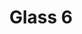 ---
title: 'Glass 6'
description: 'Lorem qipsum dolor sit amet'
heroImage: '/src/assets/img/lente4.png'
category: bifocales
price: '600'
showHome: true
---